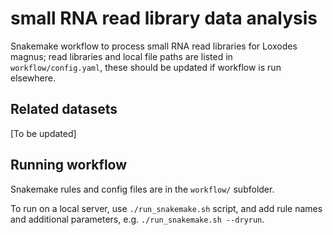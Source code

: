 small RNA read library data analysis
====================================

Snakemake workflow to process small RNA read libraries for Loxodes magnus; read
libraries and local file paths are listed in `workflow/config.yaml`, these
should be updated if workflow is run elsewhere.


Related datasets
----------------

[To be updated]


Running workflow
----------------

Snakemake rules and config files are in the `workflow/` subfolder.

To run on a local server, use `./run_snakemake.sh` script, and add rule names
and additional parameters, e.g. `./run_snakemake.sh --dryrun`.
